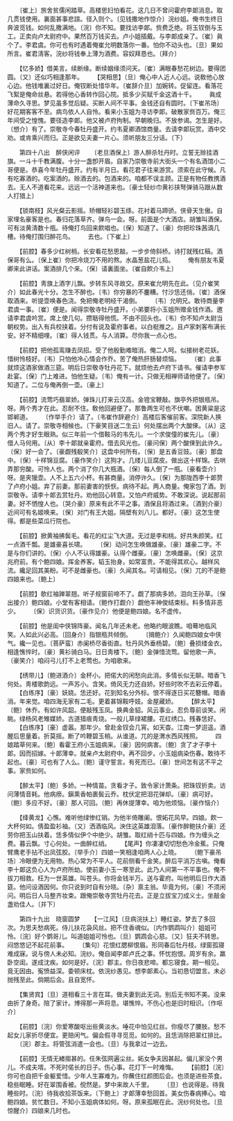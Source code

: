 <!-- { "loadSidebar": true } -->
　　〔崔上〕旅舍贫儒闲踏草。高楼思妇怕看花。这几日不曾问霍府李郞消息。取几贯钱使用。裏面甚事悲諠。径入则个。〔见钱撒地作惊介〕浣纱姐。俺书生终日奔波觅钱。如何乱撒满地。〔浣〕你不知。要找访李郞。赀费乏绝。将玉钗倒与玉工。正卖向卢太尉府中。果然百万钱买去。卢小姐插戴。与李郞成亲了。〔崔〕眞个了。李君虞。你可也有时遇着俺崔允明数落你一番。怕你不动头也。〔旦〕果如所言。崔君淸客。浣纱将钱奉上薄为酒费。容奴拜恳也。〔拜介〕 

　　【忆多娇】借美言。续断缘。断续姻缘须问天。〔崔〕满眼春愁花树边。要得团圆。〔又〕还似巧相逢那年。 
　　【哭相思】〔旦〕俺心中人近人心远。说敎他心放心边。他钱堆裏过好日。俺钗断处惜华年。〔崔辞介旦〕加婉转。促留连。看落花飞絮是俺命丝悬。若得他心香转作回心院。抵多少买赋千金这酒十千。 
　　眞成薄命久寻思。梦见虽多觉后疑。买断人间不平事。金钱还自有圆时。〔下崔吊场〕好花期客客不至。病鸟依人人自怜。看来小玉姐为寻访李郞。破散家赀百万。俺三年间受之惶愧。要径造李郞。他又被卢府拘制。早朝晚归。不放参谒。怎生是好。〔想介〕有了。崇敬寺今春牡丹盛开。约韦夏卿酒馆商量。去请李郞玩赏。酒中交劝。或肯乘兴而归。正是欲见夫妻一片心。须听朋友三分话。〔下〕 


　　第四十八出　醉侠闲评 
　　〔老旦酒保上〕游人醉杀牡丹时。立誓无赊挂酒旗。一斗十千教满腹。十分一盏卽开眉。自家乃崇敬寺前大街头一个有名酒馆小二哥便是。恭喜今年牡丹盛开。约有半月日。看花君子往来游赏。须索在此守候。凡有吃寡酒的。吃案酒的。赊酒去的。包酒来的。咱都不误主顾。正是有物任教携酒去。无人不道看花来。远远一个活神道来也。〔豪士轻纱巾黄衫挟弩弹骑马跟从数人打猎上〕 

　　【锁南枝】风光粲云影摇。矫帽轻衫碧玉绦。花衬着马蹄骄。侠骨天生傲。自家埋名豪客是也。春归花落草齐。弹鸟一会。呀。前面是个大酒店。胡雏叫酒保。可有淡黄淸数十甁。待俺打鸟回来飮唱也。〔保〕知道了。〔豪〕你把珍珠茜滴几槽。待俺打围归醉花鸟。 
　　去也。〔下崔上〕 

　　【前腔】春多少红树梢。长安看花愁思敲。一步步倚斜桥。诗打就残红稿。酒保哥有么。〔保上崔〕你把冷烧刀不用的熬。水晶葱盐花儿捣。 
　　俺有朋友韦夏卿来此讲话。案酒排几个来。〔保〕请裏面坐。〔崔自飮介韦上〕 

　　【前腔】靑旗上酒字儿飘。步转东风寻故交。原来崔允明先在此。〔见介崔笑介〕如此春光十分。怎生不醉也。〔韦〕你穷暴的不鏖糟。忖沙恁还俏。〔崔〕酒保取酒来。听提壶唤春色浇。免把俺老明经干渴倒。 
　　〔韦〕允明兄。敢待商量李君虞一事。〔崔〕便是。闻得崇敬寺牡丹盛开。小弟要将小玉姐所赠金钱作酒。邀请李君虞吟赏。席上使几句。攒聒得他慌。不由不回头也。〔韦〕你不知卢太尉当朝权势。出入有兵校挟着。分付有说及霍府事者。以白梃推之。且卢家刺客布满长安。好不精细哩。〔崔〕得人钱贯。与人消算。尽你我一点心也。 

　　【前腔】把他孤鸾赚去凤招。受了他殷勤难暗消。俺二人呵。似接树老花妖。惜树怜枝好。〔韦〕只怕他冷心情会作乔。苦了俺热肝肠替烦恼。 
　　〔崔〕此事就烦这酒家做酒三筵。明后日崇敬寺牡丹花下。就烦他去卢府下请书。催请李参军赴宴。〔保〕门上难进。怕他生疑。〔韦〕俺有一计。只做无相禅师请他便了。〔保〕知道了。二位与俺再倒一壶。〔豪上〕 

　　【前腔】流莺巧翡翠娇。弹珠儿打来云汉高。金镫宝鞭敲。旗亭外把银瓶吊。呀。两个秀才在此。忍耐不住。敎他回避便了。那鲁两生可也不伏嘲。困黄粱是这邯郸道。 
　　〔作举手介〕请了。〔韦崔作辞避介〕高楼后客催前客。深院新人换旧人。请了。崇敬寺相候也。〔下豪笑目送二生云〕何处摆出两个大酸倈。〔从〕这两个秀才好生眼熟。似三年前一个借鞍马的韦先儿。一个求俊僮的崔先儿。〔豪〕借人马何用。〔从〕李十郞就亲霍府。借去风光也。〔豪问保〕两个酸倈到此许久。〔保〕好一会了。〔豪觑残殽笑介〕这盘中何所有。〔保〕是五香豆豉。〔豪〕那盘中。〔保〕十样锦豆腐。〔豪作笑介〕这狗才。几缕儿豆腐皮。做出这十样锦。去哄弄那穷酸。可怜人也。两个消了你几大甁酒。〔保〕每人倒了一甁。〔豪看壶介〕呀。是夹镴壶。人不上五六小杯。有甚商量。消停许久。〔保〕为那陇西李十郞赘了卢府小姐。弃了前妻。那前妻害的恹恹。病待不起。两人商量。俺家包了酒。到崇敬寺。请李十郞去赏牡丹。劝他回心转意。又怕卢府威势。不敢深说。说起那前妻。好不恓惶人也。〔哭介豪〕原来有此不平之事。酒保且将酒过来。〔酒到介豪〕近间可有名姬唤来。〔保〕对门有王大姐。隔壁有刘八儿。都好。〔豪〕这怎生使得。都是些菜瓜行院也。 

　　【前腔】掀黄袖拂鬓毛。看花的红尘飞大道。无过是李和桃。好共朱颜笑。红一点酒千瓢。是雄豪喜长啸。 
　　〔保〕动问怎生唤做雄豪。〔豪〕雄豪二字。不是与你们讲的。〔保〕小人不认得雄豪。认得个雌豪。〔豪〕怎唤雌豪。〔保〕这京兆府前。有个鲍四娘。挥金养客。韬玉抬身。如常富贵。不能得其欢心。越样风流。纔足回其美盼。可不是雌豪也。〔豪〕久闻其名。可请相见。〔保〕兀的不是鲍四娘来也。〔鲍上〕 

　　【前腔】欹红袖亸翠翘。听子规窗前啼不了。觑了那病多娇。泪向王孙草。〔保出接介〕鲍四娘。小堂有客相请。〔鲍作打觑介〕觑他丰神俊结束标。料多情非恶少。 
　　〔保〕识货识货。〔豪作见介〕他便是鲍四娘。名不虚传。 

　　【前腔】他是闺中侠锦阵豪。闻名几年还未老。他略约眼波瞧。咱蓦地临风笑。人如此兴必高。〔回身介〕指银瓶共倾倒。 
　　〔揖鲍介〕久闻鲍四娘女中侠气。纔一见也。〔菩萨蛮〕赤阑桥尽香街直。牡丹风外垂杨碧。〔鲍〕叠损缕金衣。相逢憔悴时。〔豪〕黄衫骑白马。日日靑楼下。〔鲍〕金弹惜流莺。留他歌一声。〔豪笑介〕咱闷弓儿打不上老莺也。为咱歌来。 

　　【绣带儿】〔鲍进酒介〕金杯小。把偌大的闲愁向此消。多情长似无聊。暗香飞何处。靑楼歌韵远。一声苏小。含笑。倚风无力还自娇。好些时吹不去彩云停着。 
　　【白练序】〔豪〕妖娆。恁还好。花到知名分外标。恨不得逐日买花簪帽。暗香消。年来觉。咱四海无家有二毛。更着甚锦鞍呼妓。金屋藏娇。 
　　【醉太平】〔鲍〕休乔。有如许风韶。便敲残玉凤。换典金貂。风云事业。忍负尊前谈笑。闲眺。绿杨风老雉媒娇。古道猎痕靑烧。一般儿草绿裙腰。花红绣口。残春恁好。 
　　【白练序】〔豪〕虚嚣。那年少。曾赴金钗会几宵。如天杳。江南一梦迢遥。酒醒后思量着。折莫摇。断了吟鞭碧玉梢。从谁道。兀的是渭水西风残照。 
　　四娘踏草何来。〔鲍〕看霍王府小玉姐病来。〔豪〕因何病害。〔鲍〕贪了才子李十郞。因而招嫁。十郞薄幸。就亲卢太尉府中。再不回步。小玉姐病染伤春。敢待不起也。〔豪〕可也有了人么。〔鲍〕谨守誓言。有死而已。〔豪〕世间怎有这不平之事。家赀如何。 

　　【醉太平】〔鲍〕多娇。一种情苗。贪看才子。致令家计萧条。把珠钗折卖。访问薄情音耗。他病痨。鎭熏香帕裹鬓云乔。枕伏定把泪花弹却。〔豪〕病可好。〔鲍〕多应不好。〔豪〕那人可回。〔鲍〕再休提薄幸。咱为他烦恼。〔豪作恼介〕 

　　【绛黄龙】心憔。难听他绿惨红销。为他半倚雕阑。恨妬花风早。四娘。飮一大杯何如。倩盈盈衫袖。〔又〕洒酒临风。泱住这英雄泪落。〔豪作醉鲍扶介豪〕还劳你把玉山扶着。恁多情似伊个中绝少。胡雏。取红绡十匹与四娘。作为缠头之费。暮云飘。寸心何处。一曲醉红绡。 
　　【尾声】你凄凄切切愁色冷金蕉。只俺臂鹰老手拈不出凤弦胶。〔举手介〕四娘一笑相逢咱两人心上晓。 
　　〔鲍下豪吊场〕冷眼便为无用物。热心常为不平人。花前侧看千金笑。醉后平消万古嗔。俺看李十郞这负心人为卢府所劫。使前妻小玉一寒至此。此乃人间第一不平事也。俺不拔刀相救。枉为一世英雄。叫苍头。你将金钱半万。送与霍府。叫他明后日作大酒筵。他问设酒因何。你只说到时自有分晓。〔杂〕禀主翁。毕竟为何。〔豪〕不须闲问。明后日人马整齐妆束。跟俺崇敬寺赏牡丹花去。正是立拔宝刀成义士。坐敲金盏劝佳人。〔并下〕 


　　第四十九出　晓窗圆梦 
　　【一江风】〔旦病浣扶上〕睡红姿。梦去了多回次。为思夫愁病死。侍儿扶花袅风丝。把不住香魂似。〔内作鹦鹉叫介〕姐姐可怜。〔浣〕好个鹦哥儿。叫道姐姐可怜也。〔旦〕鹦鹉会心慈。〔又〕狂夫不转思。闷悠悠记不起花前事。 
　　〔集句〕花恨红腮柳恨眉。形同春后牡丹枝。绿窗孤寝难成寐。说与傍人未必知。浣纱。俺自闻李郞卢氏之事。怀忧抱恨。周岁有余。羸卧空闺。遂成沈疾。如何是好。〔浣〕郡主。你日夜悲啼。都忘寝食。期一相见。竟无因由。寃愤益深。委顿床枕。依浣纱愚见。想李郞素心。当初恳切盟言。未必抛残至此。倘期后会。且自宽怀。 

　　【集贤宾】〔旦〕道相看三十言在耳。做夫妻到此无词。别后无书知不美。没来由折了身奇。陪了家计。博得那一声将息。堪憔悴。不伤心也是旧时相识。〔作呕介〕 

　　【前腔】〔浣〕你爱寒酸呕出些黄淡水。唾花中怕见红丝。你瘦尽了腰肢。愁不起女儿家折尽便宜。更赔闲气。偏会假寻寻觅觅。如何的。且恁消除把翠红排比。 
　　〔浣〕郡主。将管弦消遣一会也。〔旦〕与我拿过一边去。 

　　【前腔】无情无緖搊甚的。任朱弦网遍尘丝。妬女争夫因甚起。偏儿家没个男儿。不成夫壻。不死时偌长的日子。伤心事。花灯下一时难悔。 
　　【前腔】〔浣〕你可也自把千金躯爱惜。少年人生寡难为。你蘸住红颜图后会。也须是进些茶食。稳些眠睡。好在翠围香被。傥然是。梦中来故人千里。 
　　〔旦〕也说得是。待我睡些时。〔浣〕待我收拾茶饭来。〔下鲍上〕才郞薄幸愁回首。美女伤春病捧心。咱鲍四娘。贫忙数日。不知小玉姐病体如何。呀。原来孤眠在此。浣纱何处也。〔旦惊醒介〕四娘来几时也。 

